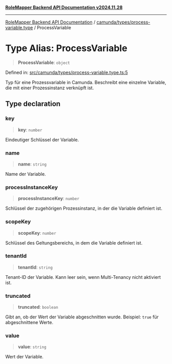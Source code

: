 [**RoleMapper Backend API Documentation v2024.11.28**](../../../../README.md)

***

[RoleMapper Backend API Documentation](../../../../modules.md) / [camunda/types/process-variable.type](../README.md) / ProcessVariable

# Type Alias: ProcessVariable

> **ProcessVariable**: `object`

Defined in: [src/camunda/types/process-variable.type.ts:5](https://github.com/FlowCraft-AG/RoleMapper/blob/a27a4625e026a9ad2c24db2d223617539cb70099/backend/src/camunda/types/process-variable.type.ts#L5)

Typ für eine Prozessvariable in Camunda.
Beschreibt eine einzelne Variable, die mit einer Prozessinstanz verknüpft ist.

## Type declaration

### key

> **key**: `number`

Eindeutiger Schlüssel der Variable.

### name

> **name**: `string`

Name der Variable.

### processInstanceKey

> **processInstanceKey**: `number`

Schlüssel der zugehörigen Prozessinstanz, in der die Variable definiert ist.

### scopeKey

> **scopeKey**: `number`

Schlüssel des Geltungsbereichs, in dem die Variable definiert ist.

### tenantId

> **tenantId**: `string`

Tenant-ID der Variable.
Kann leer sein, wenn Multi-Tenancy nicht aktiviert ist.

### truncated

> **truncated**: `boolean`

Gibt an, ob der Wert der Variable abgeschnitten wurde.
Beispiel: `true` für abgeschnittene Werte.

### value

> **value**: `string`

Wert der Variable.
